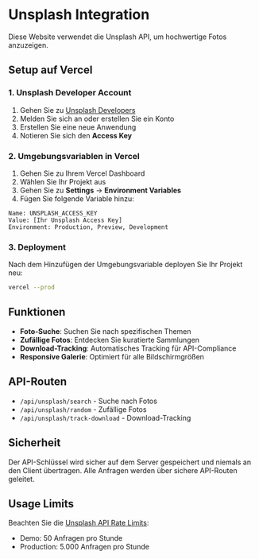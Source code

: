 # Unsplash Integration

Diese Website verwendet die Unsplash API, um hochwertige Fotos anzuzeigen.

## Setup auf Vercel

### 1. Unsplash Developer Account

1. Gehen Sie zu [Unsplash Developers](https://unsplash.com/developers)
2. Melden Sie sich an oder erstellen Sie ein Konto
3. Erstellen Sie eine neue Anwendung
4. Notieren Sie sich den **Access Key**

### 2. Umgebungsvariablen in Vercel

1. Gehen Sie zu Ihrem Vercel Dashboard
2. Wählen Sie Ihr Projekt aus
3. Gehen Sie zu **Settings** → **Environment Variables**
4. Fügen Sie folgende Variable hinzu:

```
Name: UNSPLASH_ACCESS_KEY
Value: [Ihr Unsplash Access Key]
Environment: Production, Preview, Development
```

### 3. Deployment

Nach dem Hinzufügen der Umgebungsvariable deployen Sie Ihr Projekt neu:

```bash
vercel --prod
```

## Funktionen

- **Foto-Suche**: Suchen Sie nach spezifischen Themen
- **Zufällige Fotos**: Entdecken Sie kuratierte Sammlungen
- **Download-Tracking**: Automatisches Tracking für API-Compliance
- **Responsive Galerie**: Optimiert für alle Bildschirmgrößen

## API-Routen

- `/api/unsplash/search` - Suche nach Fotos
- `/api/unsplash/random` - Zufällige Fotos
- `/api/unsplash/track-download` - Download-Tracking

## Sicherheit

Der API-Schlüssel wird sicher auf dem Server gespeichert und niemals an den Client übertragen. Alle Anfragen werden über sichere API-Routen geleitet.

## Usage Limits

Beachten Sie die [Unsplash API Rate Limits](https://unsplash.com/documentation#rate-limiting):
- Demo: 50 Anfragen pro Stunde
- Production: 5.000 Anfragen pro Stunde
